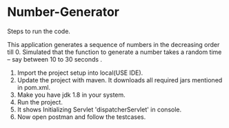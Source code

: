 # Number-Generator
Steps to run the code.

This application generates a sequence of numbers in the decreasing order till 0. 
Simulated that the function to generate a  number takes a random time – say between 10 to 30 seconds .

1. Import the project setup into local(USE IDE).
2. Update the project with maven. It downloads all required jars mentioned in pom.xml.
3. Make you have jdk 1.8 in your system.
4. Run the project.
5. It shows Initializing Servlet 'dispatcherServlet' in console.
6. Now open postman and follow the testcases.
